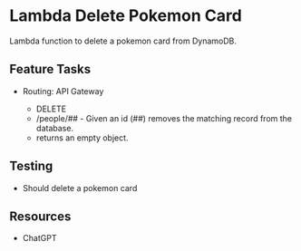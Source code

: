 # Lambda Delete Pokemon Card

Lambda function to delete a pokemon card from DynamoDB.

## Feature Tasks

- Routing: API Gateway

  - DELETE
  - /people/## - Given an id (##) removes the matching record from the database.
  - returns an empty object.

## Testing

- Should delete a pokemon card

## Resources

- ChatGPT
